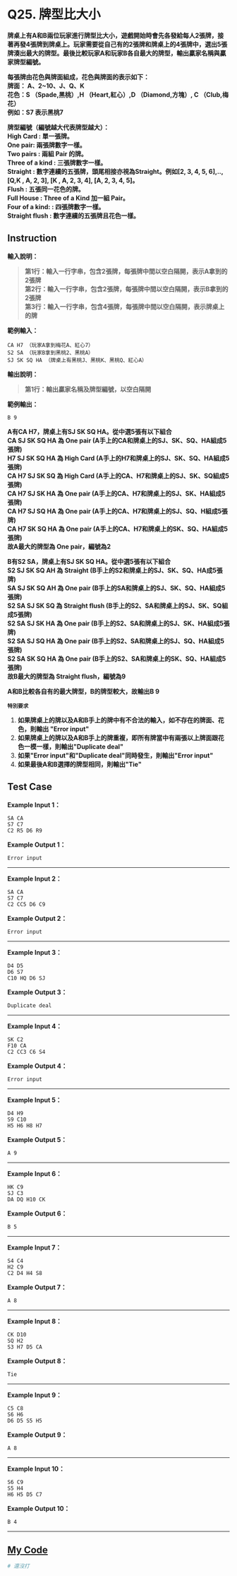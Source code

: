 # Q25. 牌型比大小

**牌桌上有A和B兩位玩家進行牌型比大小，遊戲開始時會先各發給每人2張牌，接著再發4張牌到牌桌上。玩家需要從自己有的2張牌和牌桌上的4張牌中，選出5張牌湊出最大的牌型。最後比較玩家A和玩家B各自最大的牌型，輸出贏家名稱與贏家牌型編號。**  

**每張牌由花色與牌面組成，花色與牌面的表示如下：**  
**牌面： A、2~10、J、Q、K**  
**花色：S （Spade,黑桃）,H （Heart,紅心）,D （Diamond,方塊）, C （Club,梅花）**  
**例如：S7 表示黑桃7**  

**牌型編號（編號越大代表牌型越大）：**  
**High Card : 單一張牌。**  
**One pair: 兩張牌數字一樣。**  
**Two pairs : 兩組 Pair 的牌。**  
**Three of a kind : 三張牌數字一樣。**  
**Straight : 數字連續的五張牌，頭尾相接亦視為Straight。例如[2, 3, 4, 5, 6],..,[Q,K , A, 2, 3], [K , A, 2, 3, 4], [A, 2, 3, 4, 5]。**  
**Flush : 五張同一花色的牌。**  
**Full House : Three of a Kind 加一組 Pair。**  
**Four of a kind: : 四張牌數字一樣。**  
**Straight flush : 數字連續的五張牌且花色一樣。**  

## Instruction

**輸入說明：**  
> **第1行：輸入一行字串，包含2張牌，每張牌中間以空白隔開，表示A拿到的2張牌**  
  **第2行：輸入一行字串，包含2張牌，每張牌中間以空白隔開，表示B拿到的2張牌**  
  **第3行：輸入一行字串，包含4張牌，每張牌中間以空白隔開，表示牌桌上的牌**  

**範例輸入：**  

    CA H7 （玩家A拿到梅花A、紅心7）
    S2 SA （玩家B拿到黑桃2、黑桃A）
    SJ SK SQ HA （牌桌上有黑桃J、黑桃K、黑桃Q、紅心A）

**輸出說明：**  
> **第1行：輸出贏家名稱及牌型編號，以空白隔開**

**範例輸出：**  
    
    B 9

**A有CA H7，牌桌上有SJ SK SQ HA。從中選5張有以下組合**  
**CA SJ SK SQ HA 為 One pair (A手上的CA和牌桌上的SJ、SK、SQ、HA組成5張牌)**  
**H7 SJ SK SQ HA 為 High Card (A手上的H7和牌桌上的SJ、SK、SQ、HA組成5張牌)**  
**CA H7 SJ SK SQ 為 High Card (A手上的CA、H7和牌桌上的SJ、SK、SQ組成5張牌)**  
**CA H7 SJ SK HA 為 One pair (A手上的CA、H7和牌桌上的SJ、SK、HA組成5張牌)**  
**CA H7 SJ SQ HA 為 One pair (A手上的CA、H7和牌桌上的SJ、SQ、H組成5張牌)**  
**CA H7 SK SQ HA 為 One pair (A手上的CA、H7和牌桌上的SK、SQ、HA組成5張牌)**  
**故A最大的牌型為 One pair，編號為2**  

**B有S2 SA，牌桌上有SJ SK SQ HA。從中選5張有以下組合**  
**S2 SJ SK SQ AH 為 Straight (B手上的S2和牌桌上的SJ、SK、SQ、HA成5張牌)**  
**SA SJ SK SQ AH 為 One pair (B手上的SA和牌桌上的SJ、SK、SQ、HA組成5張牌)**  
**S2 SA SJ SK SQ 為 Straight flush (B手上的S2、SA和牌桌上的SJ、SK、SQ組成5張牌)**  
**S2 SA SJ SK HA 為 One pair (B手上的S2、SA和牌桌上的SJ、SK、HA組成5張牌)**  
**S2 SA SJ SQ HA 為 One pair (B手上的S2、SA和牌桌上的SJ、SQ、HA組成5張牌)**  
**S2 SA SK SQ HA 為 One pair (B手上的S2、SA和牌桌上的SK、SQ、HA組成5張牌)**  
**故B最大的牌型為 Straight flush，編號為9**  

**A和B比較各自有的最大牌型，B的牌型較大，故輸出B 9**  

**`特別要求`**
1. **如果牌桌上的牌以及A和B手上的牌中有不合法的輸入，如不存在的牌面、花色，則輸出 "Error input"**
2. **如果牌桌上的牌以及A和B手上的牌重複，即所有牌當中有兩張以上牌面跟花色一模一樣，則輸出"Duplicate deal"**
3. **如果"Error input"和"Duplicate deal"同時發生，則輸出"Error input"**
4. **如果最後A和B選擇的牌型相同，則輸出"Tie"**

## Test Case

**Example Input 1：**

    SA CA
    S7 C7
    C2 R5 D6 R9
**Example Output 1：**

    Error input
- - -
**Example Input 2：**

    SA CA
    S7 C7
    C2 CC5 D6 C9
**Example Output 2：**

    Error input
- - -
**Example Input 3：**

    D4 D5
    D6 S7
    C10 HQ D6 SJ
**Example Output 3：**

    Duplicate deal
- - -
**Example Input 4：**

    SK C2
    F10 CA
    C2 CC3 C6 S4
**Example Output 4：**

    Error input
- - -
**Example Input 5：**

    D4 H9
    S9 C10
    H5 H6 H8 H7
**Example Output 5：**

    A 9
- - -
**Example Input 6：**

    HK C9
    SJ C3
    DA DQ H10 CK
**Example Output 6：**

    B 5
- - -
**Example Input 7：**

    S4 C4
    H2 C9
    C2 D4 H4 S8
**Example Output 7：**

    A 8
- - -
**Example Input 8：**

    CK D10
    SQ H2
    S3 H7 D5 CA
**Example Output 8：**

    Tie
- - -
**Example Input 9：**

    C5 C8
    S6 H6
    D6 D5 S5 H5
**Example Output 9：**

    A 8
- - -
**Example Input 10：**

    S6 C9
    S5 H4
    H6 H5 D5 C7
**Example Output 10：**

    B 4
- - -

## [My Code](../HomeWork/q025.py)

```python
# 還沒打
```